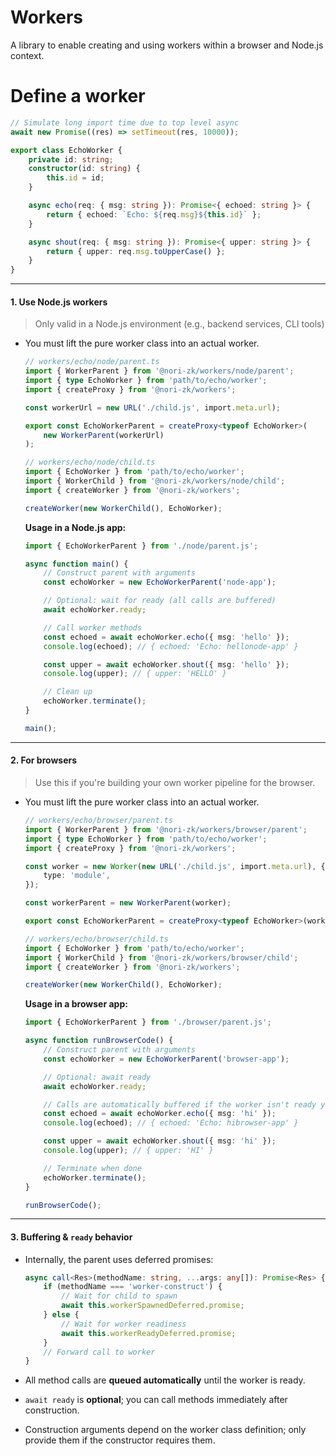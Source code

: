 # Workers

A library to enable creating and using workers within a browser and Node.js context.

# Define a worker

```typescript
// Simulate long import time due to top level async
await new Promise((res) => setTimeout(res, 10000));

export class EchoWorker {
    private id: string;
    constructor(id: string) {
        this.id = id;
    }

    async echo(req: { msg: string }): Promise<{ echoed: string }> {
        return { echoed: `Echo: ${req.msg}${this.id}` };
    }

    async shout(req: { msg: string }): Promise<{ upper: string }> {
        return { upper: req.msg.toUpperCase() };
    }
}
```

---

#### 1. **Use Node.js workers**  
> Only valid in a Node.js environment (e.g., backend services, CLI tools)

- You must lift the pure worker class into an actual worker.  

    ```typescript
    // workers/echo/node/parent.ts
    import { WorkerParent } from '@nori-zk/workers/node/parent';
    import { type EchoWorker } from 'path/to/echo/worker';
    import { createProxy } from '@nori-zk/workers';

    const workerUrl = new URL('./child.js', import.meta.url);

    export const EchoWorkerParent = createProxy<typeof EchoWorker>(
        new WorkerParent(workerUrl)
    );
    ```

    ```typescript
    // workers/echo/node/child.ts
    import { EchoWorker } from 'path/to/echo/worker';
    import { WorkerChild } from '@nori-zk/workers/node/child';
    import { createWorker } from '@nori-zk/workers';

    createWorker(new WorkerChild(), EchoWorker);
    ```

    **Usage in a Node.js app:**

    ```typescript
    import { EchoWorkerParent } from './node/parent.js';

    async function main() {
        // Construct parent with arguments
        const echoWorker = new EchoWorkerParent('node-app');

        // Optional: wait for ready (all calls are buffered)
        await echoWorker.ready;

        // Call worker methods
        const echoed = await echoWorker.echo({ msg: 'hello' });
        console.log(echoed); // { echoed: 'Echo: hellonode-app' }

        const upper = await echoWorker.shout({ msg: 'hello' });
        console.log(upper); // { upper: 'HELLO' }

        // Clean up
        echoWorker.terminate();
    }

    main();
    ```

---

#### 2. **For browsers**  
> Use this if you're building your own worker pipeline for the browser.

- You must lift the pure worker class into an actual worker.  

    ```typescript
    // workers/echo/browser/parent.ts
    import { WorkerParent } from '@nori-zk/workers/browser/parent';
    import { type EchoWorker } from 'path/to/echo/worker';
    import { createProxy } from '@nori-zk/workers';

    const worker = new Worker(new URL('./child.js', import.meta.url), {
        type: 'module',
    });

    const workerParent = new WorkerParent(worker);

    export const EchoWorkerParent = createProxy<typeof EchoWorker>(workerParent);
    ```

    ```typescript
    // workers/echo/browser/child.ts
    import { EchoWorker } from 'path/to/echo/worker';
    import { WorkerChild } from '@nori-zk/workers/browser/child';
    import { createWorker } from '@nori-zk/workers';

    createWorker(new WorkerChild(), EchoWorker);
    ```

    **Usage in a browser app:**

    ```typescript
    import { EchoWorkerParent } from './browser/parent.js';

    async function runBrowserCode() {
        // Construct parent with arguments
        const echoWorker = new EchoWorkerParent('browser-app');

        // Optional: await ready
        await echoWorker.ready;

        // Calls are automatically buffered if the worker isn't ready yet
        const echoed = await echoWorker.echo({ msg: 'hi' });
        console.log(echoed); // { echoed: 'Echo: hibrowser-app' }

        const upper = await echoWorker.shout({ msg: 'hi' });
        console.log(upper); // { upper: 'HI' }

        // Terminate when done
        echoWorker.terminate();
    }

    runBrowserCode();
    ```

---

#### 3. **Buffering & `ready` behavior**

- Internally, the parent uses deferred promises:

    ```typescript
    async call<Res>(methodName: string, ...args: any[]): Promise<Res> {
        if (methodName === 'worker-construct') {
            // Wait for child to spawn
            await this.workerSpawnedDeferred.promise;
        } else {
            // Wait for worker readiness
            await this.workerReadyDeferred.promise;
        }
        // Forward call to worker
    }
    ```

- All method calls are **queued automatically** until the worker is ready.
- `await ready` is **optional**; you can call methods immediately after construction.
- Construction arguments depend on the worker class definition; only provide them if the constructor requires them.
